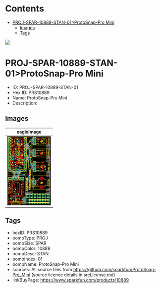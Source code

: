 



Contents
========

* [PROJ-SPAR-10889-STAN-01>ProtoSnap-Pro Mini](#proj-spar-10889-stan-01protosnap-pro-mini)
	* [Images](#images)
	* [Tags](#tags)
  
![][im]
# PROJ-SPAR-10889-STAN-01>ProtoSnap-Pro Mini

- ID: PROJ-SPAR-10889-STAN-01
- Hex ID: PRS10889
- Name: ProtoSnap-Pro Mini
- Description: 

## Images
  
  

|eagleImage|
| :---: |
|[![eagleImage](eagleImage_140.png)](eagleImage_600.png)|

## Tags

- hexID: PRS10889
- oompType: PROJ
- oompSize: SPAR
- oompColor: 10889
- oompDesc: STAN
- oompIndex: 01
- oompName: ProtoSnap-Pro Mini
- sources: All source files from https://github.com/sparkfun/ProtoSnap-Pro_Mini (source licence details in srcLicense.md)
- linkBuyPage: https://www.sparkfun.com/products/10889



[im]: eagleImage_450.png
